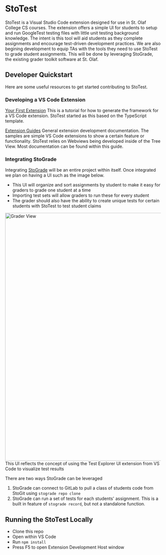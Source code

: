 # StoTest

StoTest is a Visual Studio Code extension designed for use in St. Olaf College CS courses. The extension offers a simple UI for students to setup and run GoogleTest testing files with little unit testing background knowledge. The intent is this tool will aid students as they complete assignments and encourage test-driven development practices. We are also begining development to equip TAs with the tools they need to use StoTest to grade student assignments. This will be done by leveraging StoGrade, the existing grader toolkit software at St. Olaf.

## Developer Quickstart

Here are some useful resources to get started contributing to StoTest.

### Developing a VS Code Extension

[Your First Extension](https://code.visualstudio.com/api/get-started/your-first-extension)
This is a tutorial for how to generate the framework for a VS Code extension. StoTest started as this based on the TypeScript template.

[Extension Guides](https://code.visualstudio.com/api/extension-guides/overview) 
General extension development documentation. The samples are simple VS Code extensions to show a certain feature or functionality. StoTest relies on Webviews being developed inside of the Tree View. Most documentation can be found within this guide.

### Integrating StoGrade

Integrating [StoGrade](https://github.com/stograde/stograde) will be an entire project within itself. Once integrated we plan on having a UI such as the image below. 
* This UI will organize and sort assignments by student to make it easy for graders to grade one student at a time 
* Importing test sets will allow graders to run these for every student 
* The grader should also have the ability to create unique tests for certain students with StoTest to test student claims 

<img width="800" alt="Grader View" src="https://user-images.githubusercontent.com/56805086/146436489-1419d8d8-9eae-4d5e-9e36-f95a4a168c28.png">
This UI reflects the concept of using the Test Explorer UI extension from VS Code to visualize test results


There are two ways StoGrade can be leveraged
1. StoGrade can connect to GitLab to pull a class of students code from StoGit using `stograde repo clone`
2. StoGrade can run a set of tests for each students' assignment. This is a built in feature of `stograde record`, but not a standalone function.

## Running the StoTest Locally

* Clone this repo
* Open within VS Code
* Run `npm install`
* Press F5 to open Extension Development Host window

